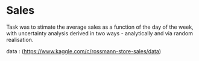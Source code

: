 # Sales
Task was to stimate the average sales as a function of the day of the week, with uncertainty analysis derived in two ways - analytically and via random realisation.

data : (https://www.kaggle.com/c/rossmann-store-sales/data)

<a href ='https://github.com/parinith/Sales/blob/master/SalesAnalysisKaggledata.ipynb'></a>
